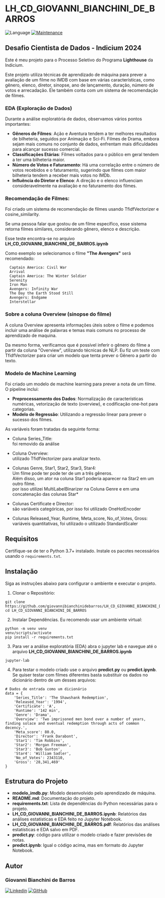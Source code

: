 # LH_CD_GIOVANNI_BIANCHINI_DE_BARROS

![Language](https://img.shields.io/badge/Language-Python-blue) [![Maintenance](https://img.shields.io/badge/Maintained%3F-yes-green.svg)](https://github.com/giovannibianchinidebarros/javascript-piano/graphs/commit-activity)

## Desafio Cientista de Dados - Indicium 2024

Este é meu projeto para o Processo Seletivo do Programa **Lighthouse** da Indicium.

Este projeto utiliza técnicas de aprendizado de máquina para prever a avaliação de um filme no IMDB com base em várias características, como gênero, elenco, diretor, sinopse, ano de lançamento, duração, número de votos e arrecadação. Ele também conta com um sistema de recomendação de filmes.

### EDA (Exploração de Dados)

Durante a análise exploratória de dados, observamos vários pontos importantes:

- **Gêneros de Filmes**: Ação e Aventura tendem a ter melhores resultados de bilheteria, seguidos por Animação e Sci-Fi. Filmes de Drama, embora sejam mais comuns no conjunto de dados, enfrentam mais dificuldades para alcançar sucesso comercial.
- **Classificações Etárias**: Filmes voltados para o público em geral tendem a ter uma bilheteria maior.
- **Número de Votos e Faturamento**: Há uma correlação entre o número de votos recebidos e o faturamento, sugerindo que filmes com maior bilheteria tendem a receber mais votos no IMDb.
- **Influência do Diretor e Elenco**: A direção e o elenco influenciam consideravelmente na avaliação e no faturamento dos filmes.

### Recomendação de Filmes:

Foi criado um sistema de recomendação de filmes usando TfidfVectorizer e cosine_similarity.

Se uma pessoa falar que gostou de um filme específico, esse sistema retorna filmes similares, considerando gênero, elenco e descrição.

Esse teste encontra-se no arquivo **LH_CD_GIOVANNI_BIANCHINI_DE_BARROS.ipynb**

Como exemplo se selecionamos o filme **"The Avengers"** será recomendado:

      Captain America: Civil War
      Arrival
      Captain America: The Winter Soldier
      Serenity
      Iron Man
      Avengers: Infinity War
      The Day the Earth Stood Still
      Avengers: Endgame
      Interstellar

### Sobre a coluna Overview (sinopse do filme)

A coluna Overview apresenta informações úteis sobre o filme e podemos incluir uma análise de palavras e temas mais comuns no processo de aprendizado de maquina.

Da mesmo forma, verificamos que é possível inferir o gênero do filme a partir da coluna "Overview", utilizando técnicas de NLP. Eu fiz um teste com TfidfVectorizer para criar um modelo que tenta prever o Gênero a partir do texto.

### Modelo de Machine Learning

Foi criado um modelo de machine learning para prever a nota de um filme. O pipeline inclui:

- **Preprocessamento dos Dados**: Normalização de características numéricas, vetorização de texto (overview), e codificação one-hot para categorias.
- **Modelo de Regressão**: Utilizando a regressão linear para prever o sucesso dos filmes.

As variáveis foram tratadas da seguinte forma:

- Coluna Series_Title: </br>
  foi removido da análise

- Coluna Overview:</br>
  utilizado TfidfVectorizer para analizar texto.

- Colunas Genre, Star1, Star2, Star3, Star4:</br>
  Um filme pode ter pode ter de um a três gêneros.</br>
  Além disso, um ator na coluna Star1 poderia aparecer na Star2 em um outro filme.</br>
  por isso utilizei MultiLabelBinarizer na Coluna Genre e em uma concatenação das colunas Star\*</br>

- Colunas Certificate e Director:</br>
  são variáveis categóricas, por isso foi utilizado OneHotEncoder

- Colunas Released_Year, Runtime, Meta_score, No_of_Votes, Gross:</br>
  variáveis quantitativas, foi utilizado o utilizado StandardScaler

## Requisitos

Certifique-se de ter o Python 3.7+ instalado. Instale os pacotes necessários usando o `requirements.txt`.

## Instalação

Siga as instruções abaixo para configurar o ambiente e executar o projeto.

1. Clonar o Repositório:

```
git clone https://github.com/giovannibianchinidebarros/LH_CD_GIOVANNI_BIANCHINI_DE_BARROS.git
cd LH_CD_GIOVANNI_BIANCHINI_DE_BARROS
```

2. Instalar Dependências. Eu recomendo usar um ambiente virtual:

```
python -m venv venv
venv/scripts/activate
pip install -r requirements.txt
```

3. Para ver a análise exploratória (EDA) abra o jupyter lab e navegue até o arquivo **LH_CD_GIOVANNI_BIANCHINI_DE_BARROS.ipynb**

```
jupyter-lab
```

4. Para testar o modelo criado use o arquivo **predict.py** ou **predict.ipynb**. Se quiser testar com filmes diferentes basta substituir os dados no dicionário dentro de um desses arquivos:

```
# Dados de entrada como um dicionário
data = {
    'Series_Title': 'The Shawshank Redemption',
    'Released_Year': '1994',
    'Certificate': 'A',
    'Runtime': '142 min',
    'Genre': 'Drama',
    'Overview': 'Two imprisoned men bond over a number of years, finding solace and eventual redemption through acts of common decency.',
    'Meta_score': 80.0,
    'Director': 'Frank Darabont',
    'Star1': 'Tim Robbins',
    'Star2': 'Morgan Freeman',
    'Star3': 'Bob Gunton',
    'Star4': 'William Sadler',
    'No_of_Votes': 2343110,
    'Gross': '28,341,469'
}
```

## Estrutura do Projeto

- **modelo_imdb.py**: Modelo desenvolvido pelo aprendizado de máquina.
- **README.md**: Documentação do projeto.
- **requirements.txt**: Lista de dependências do Python necessárias para o projeto.
- **LH_CD_GIOVANNI_BIANCHINI_DE_BARROS.ipynb**: Relatórios das análises estatísticas e EDA feito no Jupyter Notebook.
- **LH_CD_GIOVANNI_BIANCHINI_DE_BARROS.pdf**: Relatórios das análises estatísticas e EDA salvo em PDF.
- **predict.py**: código para utilizar o modelo criado e fazer previsões de notas.
- **predict.ipynb**: Igual o código acima, mas em formato do Jupyter Notebook.

## Autor

### Giovanni Bianchini de Barros

[![Linkedin](https://img.shields.io/badge/-giovannibianchinidebarros-blue?style=flat-square&logo=Linkedin&logoColor=white&link=LINK-DO-SEU-LINKEDIN)](https://www.linkedin.com/in/giovannibianchinidebarros/)
[![GitHub](https://img.shields.io/badge/-giovannibianchinidebarros-black?style=flat-square&logo=GitHub&logoColor=white&link=LINK-DO-SEU-GITHUB)](https://github.com/giovannibianchinidebarros)
